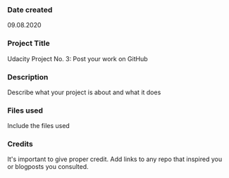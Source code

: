 ### Date created
09.08.2020

### Project Title
Udacity Project No. 3: Post your work on GitHub

### Description
Describe what your project is about and what it does

### Files used
Include the files used

### Credits
It's important to give proper credit. Add links to any repo that inspired you or blogposts you consulted.

